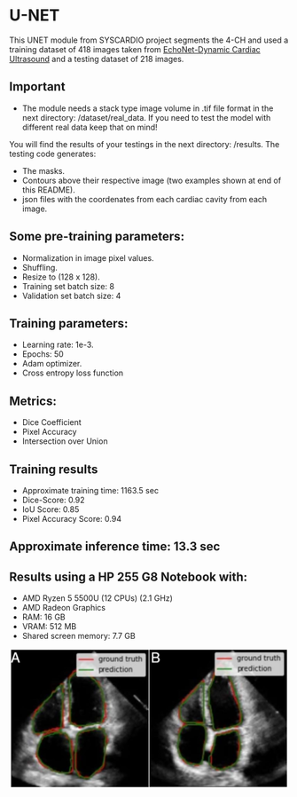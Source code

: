 # U-NET

This UNET module from SYSCARDIO project segments the 4-CH and used a training dataset of 418 images taken from [EchoNet-Dynamic Cardiac Ultrasound](https://aimi.stanford.edu/echonet-dynamic-cardiac-ultrasound) and a testing dataset of 218 images.

## Important

- The module needs a stack type image volume in .tif file format in the next directory: /dataset/real_data. If you need to test the model with different real data keep that on mind! 

You will find the results of your testings in the next directory: /results. The testing code generates:
- The masks.
- Contours above their respective image (two examples shown at end of this README).
- json files with the coordenates from each cardiac cavity from each image.

## Some pre-training parameters:
- Normalization in image pixel values.
- Shuffling.
- Resize to (128 x 128).
- Training set batch size: 8
- Validation set batch size: 4

## Training parameters:
- Learning rate: 1e-3.
- Epochs: 50
- Adam optimizer.
- Cross entropy loss function

## Metrics:
- Dice Coefficient
- Pixel Accuracy
- Intersection over Union

## Training results
- Approximate training time: 1163.5 sec
- Dice-Score: 0.92
- IoU Score: 0.85
- Pixel Accuracy Score: 0.94

## Approximate inference time: 13.3 sec

## Results using a HP 255 G8 Notebook with:
- AMD Ryzen 5 5500U (12 CPUs) (2.1 GHz)
- AMD Radeon Graphics
- RAM: 16 GB
- VRAM: 512 MB
- Shared screen memory: 7.7 GB

![Chamber segmentation](chamber_segmentation.PNG)
